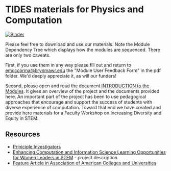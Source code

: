 # TIDES materials for Physics and Computation

[![Binder](http://mybinder.org/badge.svg)](http://mybinder.org/repo/BrynMawrCollege/TIDES)

Please feel free to download and use our materials. Note the Module Dependency Tree which displays how the modules are sequenced. There are only two caveats.  

First, if you use them in any way please fill out and return to emcccorma@brynmawr.edu the "Module User Feedback Form" in the pdf folder. We'd deeply appreciate it, as will our funders!

Second, please open and read the document [INTRODUCTION to the Modules](https://github.com/BrynMawrCollege/TIDES/raw/master/pdf/INTRODUCTION_to_the_Modules.pdf). It gives an overview of the project and the documents provided here. An important part of the project has been to use pedagogical approaches that encourage and support the success of students with diverse experience of computation.  Toward that end we have created and provide here materials for a Faculty Workshop on Increasing Diversity and Equity in STEM.

## Resources

* [Priniciple Investigators](http://blendedlearning.blogs.brynmawr.edu/category/tides-team/)
* [Enhancing Computation and Information Science Learning Opportunities for Women Leaders in STEM](http://blendedlearning.blogs.brynmawr.edu/tides/) - project description
* [Feature Article in Association of American Colleges and Universities](https://www.aacu.org/diversitydemocracy/2015/spring/mack)
